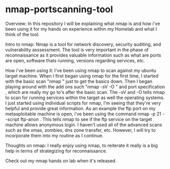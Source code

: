# nmap-portscanning-tool

Overview: In this repository I will be explaining what nmap is and how i've been using it for my hands on experience within my Homelab and what I think of the tool.

Intro to nmap: Nmap is a tool for network discovery, security auditing, and vulnerability asssessment. The tool is very important in the phase of reconnaissance as it provides valuable information such as what are ports are open, software thats running, versions regarding services, etc. 

How i've been using it: I've been using nmap to scan against my ubuntu target machine. When I first began using nmap for the first time, I started with the basic scan "nmap <target>" just to get the basics down. Then I began playing around with the add ons such "nmap -sV -O <target>" and port specification , which are really my go to's after the basic scan. The -sV and -O  tells nmap to scan for running services within the target as well the operating systems. I just started using individual scripts for nmap, I'm seeing that they're very helpful and provide great information. As an example the ftp port on my metasploitable machine is open, i've been using the command nmap -p 21 --script ftp-anon  <target>. This tells nmap to see if the ftp service on the target machine allows anonymous login. I haven't used all of the advanced scans such as the xmas, zombies, dns zone transfer, etc. However, I will try to incorporate them into my routine as I continue.

Thoughts on nmap: I really enjoy using nmap, to reiterate it really is a big help in terms of strategizing for reconnaissance.

Check out my nmap hands on lab when it's released.
